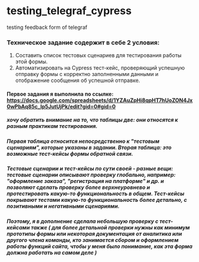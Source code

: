# testing_telegraf_cypress
testing feedback form of telegraf 
### Техническое задание содержит в себе 2 условия:
 1. Составить список тестовых сценариев для тестирования работы этой формы.
 2. Автоматизировать на Cypress тест-кейс, проверяющий успешную отправку формы с корректно заполненными данными и отображение сообщения об успешной отправке.

#### Первое задания я выполнила по ссылке: https://docs.google.com/spreadsheets/d/1YZAuZpHi8qpHT7hUoZON4Jx0wPbAq85c_lp5JutUjPk/edit?gid=0#gid=0 
##### хочу обратить внимание на то, что таблицы две: они относятся к разным практикам тестирования. 
##### Первая таблица относится непосредственно к "тестовым сценариям", которые указаны в задании. Вторая таблица: это возможные тест-кейсы формы обратной связи. 
##### Тестовые сценарии и тест-кейсы по сути своей - разные вещи: тестовые сценарии описывают проверку глобально, например: "оформление заказа", "регистрация на платформе" и др. и позволяют сделать проверку более верхнеуровнево и протестировать какую-то функциональность в общем. Тест-кейсы покрывают тестами какую-то функциональность более детально, с позитивными и негативными сценариями. 
##### Поэтому, я в дополнение сделала небольшую проверку с тест-кейсами также ( для более детальной проверки нужны как минимум прототипы формы или некоторая документация от аналитика или другого члена команды, кто занимается сбором и оформлением работы функций сайта, чтобы у меня было понимание, как эта форма должна работать на самом деле )

